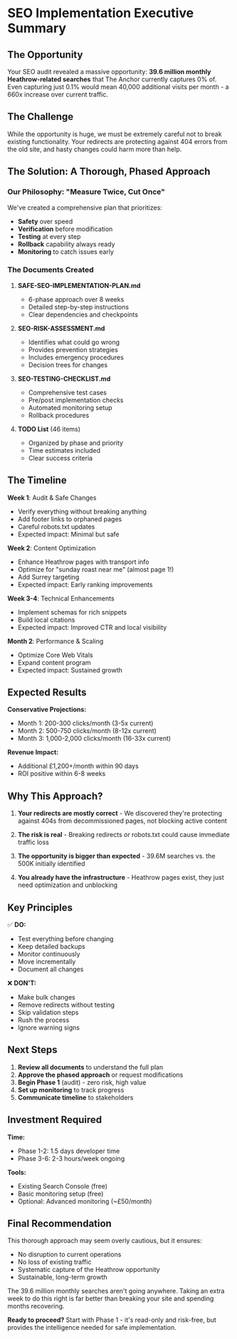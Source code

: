 # SEO Implementation Executive Summary

## The Opportunity

Your SEO audit revealed a massive opportunity: **39.6 million monthly Heathrow-related searches** that The Anchor currently captures 0% of. Even capturing just 0.1% would mean 40,000 additional visits per month - a 660x increase over current traffic.

## The Challenge

While the opportunity is huge, we must be extremely careful not to break existing functionality. Your redirects are protecting against 404 errors from the old site, and hasty changes could harm more than help.

## The Solution: A Thorough, Phased Approach

### Our Philosophy: "Measure Twice, Cut Once"

We've created a comprehensive plan that prioritizes:
- **Safety** over speed
- **Verification** before modification  
- **Testing** at every step
- **Rollback** capability always ready
- **Monitoring** to catch issues early

### The Documents Created

1. **SAFE-SEO-IMPLEMENTATION-PLAN.md**
   - 6-phase approach over 8 weeks
   - Detailed step-by-step instructions
   - Clear dependencies and checkpoints

2. **SEO-RISK-ASSESSMENT.md**
   - Identifies what could go wrong
   - Provides prevention strategies
   - Includes emergency procedures
   - Decision trees for changes

3. **SEO-TESTING-CHECKLIST.md**
   - Comprehensive test cases
   - Pre/post implementation checks
   - Automated monitoring setup
   - Rollback procedures

4. **TODO List** (46 items)
   - Organized by phase and priority
   - Time estimates included
   - Clear success criteria

## The Timeline

**Week 1**: Audit & Safe Changes
- Verify everything without breaking anything
- Add footer links to orphaned pages
- Careful robots.txt updates
- Expected impact: Minimal but safe

**Week 2**: Content Optimization
- Enhance Heathrow pages with transport info
- Optimize for "sunday roast near me" (almost page 1!)
- Add Surrey targeting
- Expected impact: Early ranking improvements

**Week 3-4**: Technical Enhancements
- Implement schemas for rich snippets
- Build local citations
- Expected impact: Improved CTR and local visibility

**Month 2**: Performance & Scaling
- Optimize Core Web Vitals
- Expand content program
- Expected impact: Sustained growth

## Expected Results

**Conservative Projections:**
- Month 1: 200-300 clicks/month (3-5x current)
- Month 2: 500-750 clicks/month (8-12x current)
- Month 3: 1,000-2,000 clicks/month (16-33x current)

**Revenue Impact:**
- Additional £1,200+/month within 90 days
- ROI positive within 6-8 weeks

## Why This Approach?

1. **Your redirects are mostly correct** - We discovered they're protecting against 404s from decommissioned pages, not blocking active content

2. **The risk is real** - Breaking redirects or robots.txt could cause immediate traffic loss

3. **The opportunity is bigger than expected** - 39.6M searches vs. the 500K initially identified

4. **You already have the infrastructure** - Heathrow pages exist, they just need optimization and unblocking

## Key Principles

✅ **DO:**
- Test everything before changing
- Keep detailed backups
- Monitor continuously
- Move incrementally
- Document all changes

❌ **DON'T:**
- Make bulk changes
- Remove redirects without testing
- Skip validation steps
- Rush the process
- Ignore warning signs

## Next Steps

1. **Review all documents** to understand the full plan
2. **Approve the phased approach** or request modifications
3. **Begin Phase 1** (audit) - zero risk, high value
4. **Set up monitoring** to track progress
5. **Communicate timeline** to stakeholders

## Investment Required

**Time:**
- Phase 1-2: 1.5 days developer time
- Phase 3-6: 2-3 hours/week ongoing

**Tools:**
- Existing Search Console (free)
- Basic monitoring setup (free)
- Optional: Advanced monitoring (~£50/month)

## Final Recommendation

This thorough approach may seem overly cautious, but it ensures:
- No disruption to current operations
- No loss of existing traffic
- Systematic capture of the Heathrow opportunity
- Sustainable, long-term growth

The 39.6 million monthly searches aren't going anywhere. Taking an extra week to do this right is far better than breaking your site and spending months recovering.

**Ready to proceed?** Start with Phase 1 - it's read-only and risk-free, but provides the intelligence needed for safe implementation.